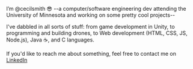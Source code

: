 I’m @cecilsmith 😎 --a computer/software engineering dev attending the University of Minnesota and working on some pretty cool projects--

I've dabbled in all sorts of stuff: from game development in Unity, to programming and building drones, to Web development (HTML, CSS, JS, Node.js), Java ☕️, and C languages.

If you'd like to reach me about something, feel free to contact me on [LinkedIn](https://www.linkedin.com/in/cecilnathanaelsmith/)

<!---
cecilsmith/cecilsmith is a ✨ special ✨ repository because its `README.md` (this file) appears on your GitHub profile.
You can click the Preview link to take a look at your changes.
--->
